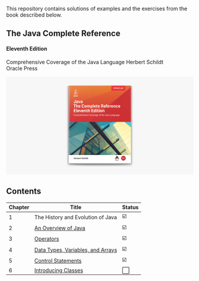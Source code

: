 This repository contains solutions of examples and the exercises from the book described below.

## The Java Complete Reference
#### Eleventh Edition

Comprehensive Coverage of the Java Language
Herbert Schildt\
Oracle Press

[![Java - A Beginner's Guide Herbert Schildt](./javaCompleteReference.jpg)
](https://www.amazon.com/Java-Complete-Reference-Eleventh/dp/1260440230)
## Contents

| Chapter | Title | Status |
| --- | --- | --- | 
| 1 | The History and Evolution of Java | :ballot_box_with_check: | 
| 2 | [An Overview of Java](src/chapter2) | :ballot_box_with_check: | 
| 3 | [Operators](src/chapter3) | :ballot_box_with_check: | 
| 4 | [Data Types, Variables, and Arrays](src/chapter4) | :ballot_box_with_check: | 
| 5 | [Control Statements](src/chapter5) | :ballot_box_with_check: | 
| 6 | [Introducing Classes](src/chapter6) | :white_large_square: | 


